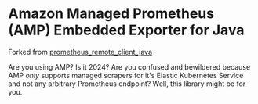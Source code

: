 
# Amazon Managed Prometheus (AMP) Embedded Exporter for Java

Forked from [prometheus_remote_client_java](https://github.com/m3dbx/prometheus_remote_client_java)

Are you using AMP? Is it 2024? Are you confused and bewildered because AMP _only_ supports managed scrapers for it's Elastic Kubernetes Service and not any arbitrary Prometheus endpoint? Well, this library might be for you.


